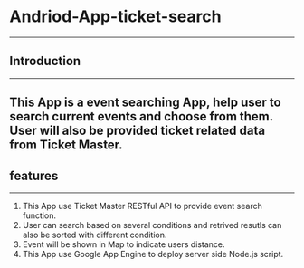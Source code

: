 # Andriod-App-ticket-search
------------
## Introduction
-------------
This App is a event searching App, help user to search current events and choose from them. User will also be provided ticket related data from Ticket Master. 
-------------
## features
-------------
1. This App use Ticket Master RESTful API to provide event search function.
2. User can search based on several conditions and retrived resutls can also be sorted with different condition.
3. Event will be shown in Map to indicate users distance.
4. This App use Google App Engine to deploy server side Node.js script.
